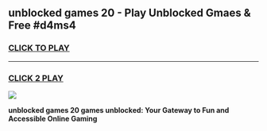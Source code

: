 
## unblocked games 20 - Play Unblocked Gmaes & Free #d4ms4
<h3>
<a href="https://news.freeplayer.one?title=unblocked_games_20&ref=03M">CLICK TO PLAY</a></h3>
<hr>

<h3>
<a href="https://news.freeplayer.one?title=unblocked_games_20&ref=03M">CLICK 2 PLAY</a>
  
</h3>

<a href="https://news.freeplayer.one?title=unblocked_games_20&ref=03M"><img src="https://clearcache.store/games.png"></a>


**unblocked games 20 games unblocked: Your Gateway to Fun and Accessible Online Gaming**
